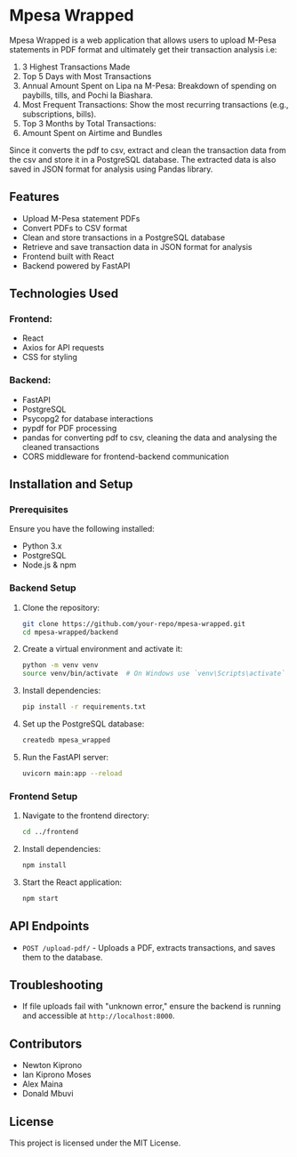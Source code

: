 # Mpesa Wrapped

Mpesa Wrapped is a web application that allows users to upload M-Pesa statements in PDF format and ultimately get their transaction analysis i.e:

1. 3 Highest Transactions Made
2. &#x20;Top 5 Days with Most Transactions
3. &#x20;Annual Amount Spent on Lipa na M-Pesa: Breakdown of spending on paybills, tills, and Pochi la Biashara.
4. Most Frequent Transactions: Show the most recurring transactions (e.g., subscriptions, bills). 
5. Top 3 Months by Total Transactions:&#x20;
6. Amount Spent on Airtime and Bundles

Since it converts the pdf to csv, extract and clean the transaction data from the csv and store it in a PostgreSQL database. The extracted data is also saved in JSON format for analysis using Pandas library.

## Features

- Upload M-Pesa statement PDFs
- Convert PDFs to CSV format
- Clean and store transactions in a PostgreSQL database
- Retrieve and save transaction data in JSON format for analysis
- Frontend built with React
- Backend powered by FastAPI

## Technologies Used

### Frontend:

- React
- Axios for API requests
- CSS for styling

### Backend:

- FastAPI
- PostgreSQL
- Psycopg2 for database interactions
- pypdf for PDF processing
- pandas for converting pdf to csv, cleaning the data and analysing the cleaned transactions
- CORS middleware for frontend-backend communication

## Installation and Setup

### Prerequisites

Ensure you have the following installed:

- Python 3.x
- PostgreSQL
- Node.js & npm

### Backend Setup

1. Clone the repository:
   ```sh
   git clone https://github.com/your-repo/mpesa-wrapped.git
   cd mpesa-wrapped/backend
   ```
2. Create a virtual environment and activate it:
   ```sh
   python -m venv venv
   source venv/bin/activate  # On Windows use `venv\Scripts\activate`
   ```
3. Install dependencies:
   ```sh
   pip install -r requirements.txt
   ```
4. Set up the PostgreSQL database:
   ```sh
   createdb mpesa_wrapped
   ```
5. Run the FastAPI server:
   ```sh
   uvicorn main:app --reload
   ```

### Frontend Setup

1. Navigate to the frontend directory:
   ```sh
   cd ../frontend
   ```
2. Install dependencies:
   ```sh
   npm install
   ```
3. Start the React application:
   ```sh
   npm start
   ```

## API Endpoints

- `POST /upload-pdf/` - Uploads a PDF, extracts transactions, and saves them to the database.

## Troubleshooting

- If file uploads fail with "unknown error," ensure the backend is running and accessible at `http://localhost:8000`.

## Contributors

- Newton Kiprono
- Ian Kiprono Moses
- Alex Maina
- Donald Mbuvi

## License

This project is licensed under the MIT License.


